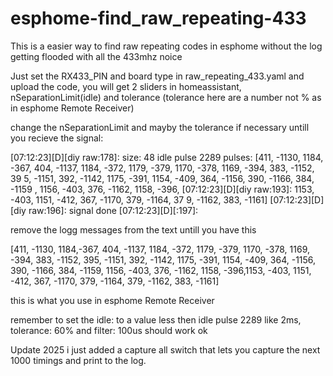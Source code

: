 # esphome-find_raw_repeating-433
This is a easier way to find raw repeating codes in esphome without the log getting flooded with all the 433mhz noice

Just set the RX433_PIN and board type in raw_repeating_433.yaml and upload the code, you will get 2 sliders in homeassistant, nSeparationLimit(idle) and tolerance (tolerance here are a number not % as in esphome Remote Receiver)

change the nSeparationLimit and mayby the tolerance if necessary untill you recieve the signal:

[07:12:23][D][diy raw:178]: size: 48 idle pulse 2289 pulses: [411, -1130, 1184, -367, 404, -1137, 1184, -372, 1179, -379, 1170, -378, 1169, -394, 383, -1152, 39 5, -1151, 392, -1142, 1175, -391, 1154, -409, 364, -1156, 390, -1166, 384, -1159 , 1156, -403, 376, -1162, 1158, -396, [07:12:23][D][diy raw:193]: 1153, -403, 1151, -412, 367, -1170, 379, -1164, 37 9, -1162, 383, -1161] [07:12:23][D][diy raw:196]: signal done [07:12:23][D][:197]:

remove the logg messages from the text untill you have this

[411, -1130, 1184,-367, 404, -1137, 1184, -372, 1179, -379, 1170, -378, 1169, -394, 383, -1152, 395, -1151, 392, -1142, 1175, -391, 1154, -409, 364, -1156, 390, -1166, 384, -1159, 1156, -403, 376, -1162, 1158, -396,1153, -403, 1151, -412, 367, -1170, 379, -1164, 379, -1162, 383, -1161]

this is what you use in esphome Remote Receiver

remember to set the idle: to a value less then idle pulse 2289 like 2ms, tolerance: 60% and filter: 100us should work ok

Update 2025
i just added a capture all switch that lets you capture the next 1000 timings and print to the log.
